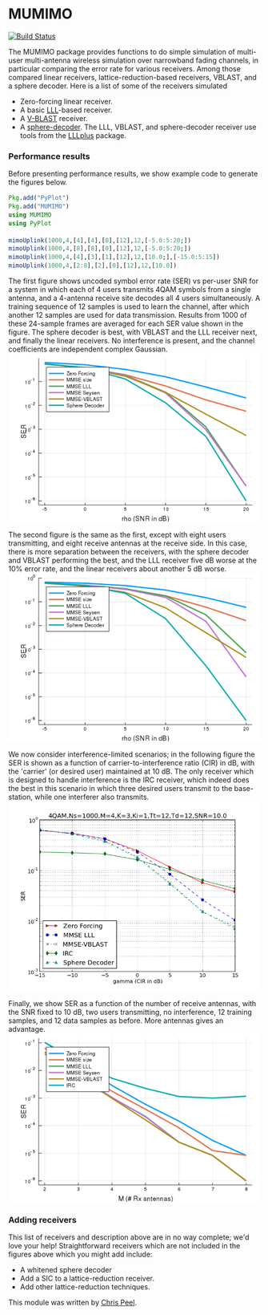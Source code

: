 # MUMIMO

[![Build Status](https://travis-ci.org/christianpeel/MUMIMO.jl.svg?branch=master)](https://travis-ci.org/christianpeel/MUMIMO.jl)

The MUMIMO package provides functions to do simple simulation of
multi-user multi-antenna wireless simulation over narrowband fading
channels, in particular comparing the error rate for various
receivers. Among those compared linear receivers,
lattice-reduction-based receivers, VBLAST, and a sphere decoder. Here
is a list of some of the receivers simulated
* Zero-forcing linear receiver.
* A basic
  [LLL](https://en.wikipedia.org/wiki/Lenstra%E2%80%93Lenstra%E2%80%93Lov%C3%A1sz_lattice_basis_reduction_algorithm)-based
  receiver. 
* A
  [V-BLAST](https://en.wikipedia.org/wiki/Bell_Laboratories_Layered_Space-Time)
  receiver. 
* A [sphere-decoder](https://en.wikipedia.org/wiki/Lattice_problem#Sphere_decoding).
The LLL, VBLAST, and sphere-decoder receiver use tools from the
[LLLplus](https://github.com/christianpeel/LLLplus.jl) package. 

### Performance results

Before presenting performance results, we show example code to
generate the figures below.

```julia
Pkg.add("PyPlot")
Pkg.add("MUMIMO")
using MUMIMO
using PyPlot

mimoUplink(1000,4,[4],[4],[0],[12],12,[-5.0:5:20;])
mimoUplink(1000,4,[8],[8],[0],[12],12,[-5.0:5:20;])
mimoUplink(1000,4,[4],[3],[1],[12],12,[10.0;],[-15.0:5:15])
mimoUplink(1000,4,[2:8],[2],[0],[12],12,[10.0])
```
 
The first figure shows uncoded symbol error rate (SER) vs per-user SNR
for a system in which each of 4 users transmits 4QAM symbols from a
single antenna, and a 4-antenna receive site decodes all 4 users
simultaneously. A training sequence of 12 samples is used to learn the
channel, after which another 12 samples are used for data
transmission. Results from 1000 of these 24-sample frames are averaged
for each SER value shown in the figure.  The sphere decoder is best,
with VBLAST and the LLL receiver next, and finally the linear
receivers. No interference is present, and the channel coefficients
are independent complex Gaussian.
![SER vs SNR 4 Ant](benchmark/perfVsSNRqpsk4ant.png)

The second figure is the same as the first, except with eight users
transmitting, and eight receive antennas at the receive side. In this
case, there is more separation between the receivers, with the sphere
decoder and VBLAST performing the best, and the LLL receiver five dB
worse at the 10% error rate, and the linear receivers about another 5
dB worse.
![SER vs SNR 8 Ant](benchmark/perfVsSNRqpsk8ant.png)

We now consider interference-limited scenarios; in the following
figure the SER is shown as a function of carrier-to-interference ratio
(CIR) in dB, with the 'carrier' (or desired user) maintained at 10
dB. The only receiver which is designed to handle interference is the
IRC receiver, which indeed does the best in this scenario in which
three desired users transmit to the base-station, while one
interferer also transmits.
![SER vs CIR](benchmark/perfVsCIRqpsk4ant.png)

Finally, we show SER as a function of the number of receive antennas,
with the SNR fixed to 10 dB, two users transmitting, no interference,
12 training samples, and 12 data samples as before. More antennas
gives an advantage.
![SER vs Num Ant](benchmark/perfVsMqpsk2user.png)

### Adding receivers

This list of receivers and description above are in no way complete;
we'd love your help! Straightforward receivers which are not included in the
figures above which you might add include:
* A whitened sphere decoder
* Add a SIC to a lattice-reduction receiver.
* Add other lattice-reduction techniques.

This module was written by
[Chris Peel](https://github.com/ChristianPeel).

